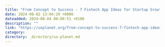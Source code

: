 ```yaml
---
title: "From Concept to Success - 7 Fintech App Ideas for Startup Growth"
date: 2024-08-02 13:04:29 +0000
dateadded: 2024-08-04 00:00:51 +0100
description: ""
link: "https://uxplanet.org/from-concept-to-success-7-fintech-app-ideas-for-startup-growth-2da33b693e1d?source=rss----819cc2aaeee0---4"
category:
directory: _directory/ux-planet.md
---
```

